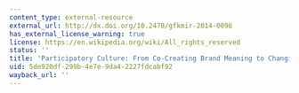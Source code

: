 ```yaml
---
content_type: external-resource
external_url: http://dx.doi.org/10.2478/gfkmir-2014-0096
has_external_license_warning: true
license: https://en.wikipedia.org/wiki/All_rights_reserved
status: ''
title: 'Participatory Culture: From Co-Creating Brand Meaning to Changing the World'
uid: 5de920df-299b-4e7e-9da4-2227fdcabf92
wayback_url: ''
---
```

